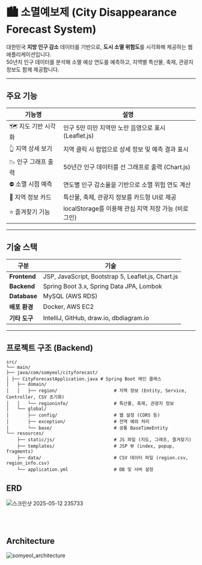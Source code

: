# 🏙️ 소멸예보제 (City Disappearance Forecast System)

대한민국 **지방 인구 감소** 데이터를 기반으로, **도시 소멸 위험도**를 시각화해 제공하는 웹 애플리케이션입니다.  
50년치 인구 데이터를 분석해 소멸 예상 연도를 예측하고, 지역별 특산물, 축제, 관광지 정보도 함께 제공합니다.

---

## 주요 기능

| 기능명             | 설명                                   |
|------------------|--------------------------------------|
| 🗺 지도 기반 시각화     | 인구 5만 미만 지역만 노란 음영으로 표시 (Leaflet.js) |
| 👆 지역 상세 보기      | 지역 클릭 시 팝업으로 상세 정보 및 예측 결과 표시        |
| 📉 인구 그래프 출력    | 50년간 인구 데이터를 선 그래프로 출력 (Chart.js)    |
| ⛔ 소멸 시점 예측      | 연도별 인구 감소율을 기반으로 소멸 위험 연도 계산         |
| 🧳 지역 정보 카드     | 특산물, 축제, 관광지 정보를 카드형 UI로 제공          |
| ⭐ 즐겨찾기 기능       | localStorage를 이용해 관심 지역 저장 가능 (비로그인) |

---

## 기술 스택

| 구분 | 기술 |
|------|------|
| **Frontend** | JSP, JavaScript, Bootstrap 5, Leaflet.js, Chart.js |
| **Backend** | Spring Boot 3.x, Spring Data JPA, Lombok |
| **Database** | MySQL (AWS RDS) |
| **배포 환경** | Docker, AWS EC2 |
| **기타 도구** | IntelliJ, GitHub, draw.io, dbdiagram.io |

---

## 프로젝트 구조 (Backend)

````
src/
└── main/
├── java/com/somyeol/cityforecast/
│ ├── CityForecastApplication.java # Spring Boot 메인 클래스
│   ├── domain/
│   │   ├── region/                     # 지역 정보 (Entity, Service, Controller, CSV 초기화)
│   │   └── regioninfo/                 # 특산물, 축제, 관광지 정보
│   └── global/
│       ├── config/                     # 웹 설정 (CORS 등)
│       ├── exception/                  # 전역 예외 처리
│       └── base/                       # 공통 BaseTimeEntity
└── resources/
    ├── static/js/                      # JS 파일 (지도, 그래프, 즐겨찾기)
    ├── templates/                      # JSP 뷰 (index, popup, fragments)
    ├── data/                           # CSV 데이터 파일 (region.csv, region_info.csv)
    └── application.yml                 # DB 및 서버 설정

````

## ERD

![스크린샷 2025-05-12 235733](https://github.com/user-attachments/assets/736f9bdb-1e5f-469c-bbee-8bfbbf250ad0)



<br>
<br>


## Architecture

![somyeol_architecture](https://github.com/user-attachments/assets/277cadd0-0f57-4f7e-a5c5-1b8455f1c705)



